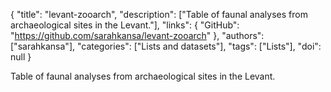 {
  "title": "levant-zooarch",
  "description": ["Table of faunal analyses from archaeological sites in the Levant."],
  "links": {
    "GitHub": "https://github.com/sarahkansa/levant-zooarch"
  },
  "authors": ["sarahkansa"],
  "categories": ["Lists and datasets"],
  "tags": ["Lists"],
  "doi": null
}

<!-- Generated by csv2md.R – do not edit by hand -->

Table of faunal analyses from archaeological sites in the Levant.